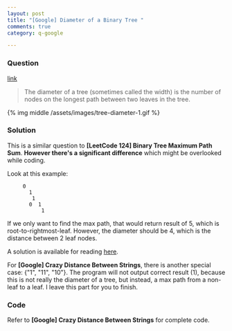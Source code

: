 ```yaml
---
layout: post
title: "[Google] Diameter of a Binary Tree "
comments: true
category: q-google

---
```


### Question 

[link](http://www.geeksforgeeks.org/diameter-of-a-binary-tree/)

> The diameter of a tree (sometimes called the width) is the number of nodes on the longest path between two leaves in the tree. 

{% img middle /assets/images/tree-diameter-1.gif %}

### Solution

This is a similar question to __[LeetCode 124] Binary Tree Maximum Path Sum__. __However there's a significant difference__ which might be overlooked while coding. 

Look at this example: 

         0
           1
            1
           0  1
               1

If we only want to find the max path, that would return result of 5, which is root-to-rightmost-leaf. However, the diameter should be 4, which is the distance between 2 leaf nodes. 

A solution is available for reading [here](http://stackoverflow.com/a/3124575). 

For __[Google] Crazy Distance Between Strings__, there is another special case: {"1", "11", "10"}. The program will not output correct result (1), because this is not really the diameter of a tree, but instead, a max path from a non-leaf to a leaf. I leave this part for you to finish. 

### Code

Refer to __[Google] Crazy Distance Between Strings__ for complete code. 
